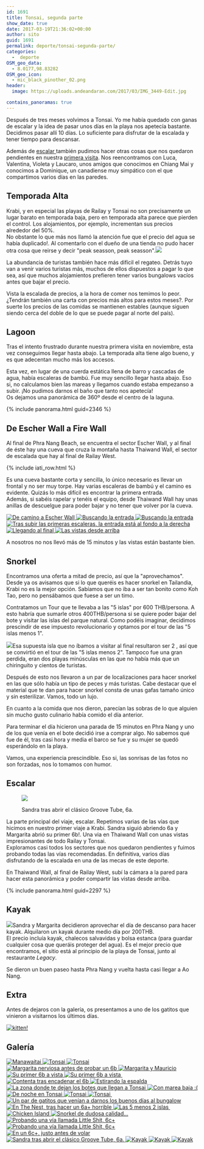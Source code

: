 ```yaml
---
id: 1691
title: Tonsai, segunda parte
show_date: true
date: 2017-03-19T21:36:02+00:00
author: sito
guid: 1691
permalink: deporte/tonsai-segunda-parte/
categories:
  -  deporte
OSM_geo_data:
  - 8.0177,98.83282
OSM_geo_icon:
  - mic_black_pinother_02.png
header:
  image: https://uploads.andeandaran.com/2017/03/IMG_3449-Edit.jpg

contains_panoramas: true
---
```


  Después de tres meses volvimos a Tonsai. Yo me había quedado con ganas de escalar y la idea de pasar unos días en la playa nos apetecía bastante.<br /> Decidimos pasar allí 10 días. Lo suficiente para disfrutar de la escalada y tener tiempo para descansar.

  Además de <a href="http://www.andeandaran.com/2016/11/13/escalando-tonsai-railay/">escalar </a>también pudimos hacer otras cosas que nos quedaron pendientes en nuestra <a href="http://www.andeandaran.com/2016/11/17/descubriendo-rincones-de-tonsai-railay/">primera visita</a>. Nos reencontramos con Luca, Valentina, Violeta y Laucaro, unos amigos que conocimos en Chiang Mai y conocimos a Dominique, un canadiense muy simpático con el que compartimos varios días en las paredes.<!--more-->

## Temporada Alta

  Krabi, y en especial las playas de Railay y Tonsai no son precisamente un lugar barato en temporada baja, pero en temporada alta parece que pierden el control. Los alojamientos, por ejemplo, incrementan sus precios alrededor del 50%.<br /> No obstante lo que más nos llamó la atención fue que el precio del agua se había duplicado!. Al comentarlo con el dueño de una tienda no pudo hacer otra cosa que reirse y decir "peak seasson, peak seasson".<img class="img-responsive aligncenter wp-image-1701 size-large" src="https://uploads.andeandaran.com/2017/03/tonsai2-3385-1024x683.jpg" />

  La abundancia de turistas también hace más difícil el regateo. Detrás tuyo van a venir varios turistas más, muchos de ellos dispuestos a pagar lo que sea, así que muchos alojamientos prefieren tener varios bungalows vacíos antes que bajar el precio.

  Vista la escalada de precios, a la hora de comer nos temimos lo peor. ¿Tendrán también una carta con precios más altos para estos meses?. Por suerte los precios de las comidas se mantienen estables (aunque siguen siendo cerca del doble de lo que se puede pagar al norte del país).


## Lagoon

  Tras el intento frustrado durante nuestra primera visita en noviembre, esta vez conseguimos llegar hasta abajo. La temporada alta tiene algo bueno, y es que adecentan mucho más los accesos.



  Esta vez, en lugar de una cuerda estática llena de barro y cascadas de agua, había escaleras de bambú. Fue muy sencillo llegar hasta abajo. Eso si, no calculamos bien las mareas y llegamos cuando estaba empezanso a subir. ¡No pudimos darnos el baño que tanto nos apetecía!<br /> Os dejamos una panorámica de 360º desde el centro de la laguna.


{% include panorama.html guid=2346 %}

## De Escher Wall a Fire Wall



  Al final de Phra Nang Beach, se encuentra el sector Escher Wall, y al final de éste hay una cueva que cruza la montaña hasta Thaiwand Wall, el sector de escalada que hay al final de Railay West.



  <!-- Start shortcoder -->
  
  {% include iati_row.html %}
  
  
  <!-- End shortcoder v4.0.3-->



  Es una cueva bastante corta y sencilla, lo único necesario es llevar un frontal y no ser muy torpe. Hay varias escaleras de bambú y el camino es evidente. Quizás lo más difícil es encontrar la primera entrada.<br /> Además, si sabéis rapelar y tenéis el equipo, desde Thaiwand Wall hay unas anillas de descuelgue para poder bajar y no tener que volver por la cueva.



<div>
  <a href="https://uploads.andeandaran.com/2017/03/tonsai2-8376.jpg"> <img src="https://uploads.andeandaran.com/2017/03/tonsai2-8376.jpg" title="Cueva de Escher Wall a Thaiwand Wall" alt="De camino a Escher Wall" /> </a>
  <a href="https://uploads.andeandaran.com/2017/03/tonsai2-8378.jpg"> <img src="https://uploads.andeandaran.com/2017/03/tonsai2-8378.jpg" title="Cueva de Escher Wall a Thaiwand Wall" alt="Buscando la entrada" /> </a>
  <a href="https://uploads.andeandaran.com/2017/03/tonsai2-8380.jpg"> <img src="https://uploads.andeandaran.com/2017/03/tonsai2-8380.jpg" title="Cueva de Escher Wall a Thaiwand Wall" alt="Buscando la entrada" /> </a>
  <a href="https://uploads.andeandaran.com/2017/03/tonsai2-8384.jpg"> <img src="https://uploads.andeandaran.com/2017/03/tonsai2-8384.jpg" title="Cueva de Escher Wall a Thaiwand Wall" alt="Tras subir las primeras escaleras, la entrada está al fondo a la derecha" /> </a>
  <a href="https://uploads.andeandaran.com/2017/03/tonsai2-8386.jpg"> <img src="https://uploads.andeandaran.com/2017/03/tonsai2-8386.jpg" title="Cueva de Escher Wall a Thaiwand Wall" alt="Llegando al final" /> </a>
  <a href="https://uploads.andeandaran.com/2017/03/tonsai2-8391.jpg"> <img src="https://uploads.andeandaran.com/2017/03/tonsai2-8391.jpg" title="Cueva de Escher Wall a Thaiwand Wall" alt="Las vistas desde arriba" /> </a>
</div>


  A nosotros no nos llevó más de 15 minutos y las vistas están bastante bien.


## Snorkel



  Encontramos una oferta a mitad de precio, así que la "aprovechamos". Desde ya os avisamos que si lo que queréis es hacer snorkel en Tailandia, Krabi no es la mejor opción. Sabíamos que no iba a ser tan bonito como Koh Tao, pero no pensábamos que fuese a ser un timo.



  Contratamos un Tour que te llevaba a las "5 islas" por 600 THB/persona. A esto habría que sumarle otros 400THB/persona si se quiere poder bajar del bote y visitar las islas del parque natural. Como podéis imaginar, decidimos prescindir de ese impuesto revolucionario y optamos por el tour de las "5 islas menos 1".



  <img class="alignright size-medium wp-image-1712" src="https://uploads.andeandaran.com/2017/03/tonsai2-8330.jpg" />Esa supuesta isla que no íbamos a visitar al final resultaron ser 2 , así que se convirtió en el tour de las "5 islas menos 2". Tampoco fue una gran perdida, eran dos playas minúsculas en las que no había más que un chiringuito y cientos de turistas.



  Después de esto nos llevaron a un par de localizaciones para hacer snorkel en las que sólo había un tipo de peces y más turistas. Cabe destacar que el material que te dan para hacer snorkel consta de unas gafas tamaño único y sin esterilizar. Vamos, todo un lujo.



  En cuanto a la comida que nos dieron, parecían las sobras de lo que alguien sin mucho gusto culinario había comido el día anterior.



  Para terminar el día hicieron una parada de 15 minutos en Phra Nang y uno de los que venía en el bote decidió irse a comprar algo. No sabemos qué fue de él, tras casi hora y media el barco se fue y su mujer se quedó esperándolo en la playa.



  Vamos, una experiencia prescindible. Eso si, las sonrisas de las fotos no son forzadas, nos lo tomamos con humor.


## Escalar
<figure id="attachment_1722" >

<img class="size-medium wp-image-1722" src="https://uploads.andeandaran.com/2017/03/tonsai2-8407.jpg" /> <figcaption class="wp-caption-text">Sandra tras abrir el clásico Groove Tube, 6a.</figcaption></figure> 


  La parte principal del viaje, escalar. Repetimos varias de las vías que hicimos en nuestro primer viaje a Krabi. Sandra siguió abriendo 6a y Margarita abrió su primer 6b!. Una via en Thaiwand Wall con unas vistas impresionantes de todo Railay y Tonsai.<br /> Exploramos casi todos los sectores que nos quedaron pendientes y fuimos probando todas las vías recomendadas. En definitiva, varios días disfrutando de la escalada en una de las mecas de este deporte.



  En Thaiwand Wall, al final de Railay West, subí la cámara a la pared para hacer esta panorámica y poder compartir las vistas desde arriba.


{% include panorama.html guid=2297 %}

## Kayak



  <img class="alignright size-medium wp-image-1737" src="https://uploads.andeandaran.com/2017/03/IMG_20170215_114904646.jpg"  />Sandra y Margarita decidieron aprovechar el día de descanso para hacer kayak. Alquilaron un kayak durante medio día por 200THB.<br /> El precio incluía kayak, chalecos salvavidas y bolsa estanca (para guardar cualquier cosa que queráis proteger del agua). Es el mejor precio que encontramos, el sitio está al principio de la playa de Tonsai, junto al restaurante <em>Legacy</em>.



  Se dieron un buen paseo hasta Phra Nang y vuelta hasta casi llegar a Ao Nang.


## Extra



  Antes de dejaros con la galería, os presentamos a uno de los gatitos que vinieron a visitarnos los últimos días.


[<img src="https://live.staticflickr.com/2625/32263937463_836d4e12ca_c.jpg" alt="kitten!" />](https://www.flickr.com/photos/sitoo/32263937463/in/dateposted/)

## Galería

<div>
  <a href="https://uploads.andeandaran.com/2017/03/tonsai2-.jpg"> <img src="https://uploads.andeandaran.com/2017/03/tonsai2-.jpg" title="Manawaitai" alt="Manawaitai" /> </a>
  <a href="https://uploads.andeandaran.com/2017/03/tonsai2-3502.jpg"> <img src="https://uploads.andeandaran.com/2017/03/tonsai2-3502.jpg" title="Tonsai" alt="Tonsai"  /> </a>
  <a href="https://uploads.andeandaran.com/2017/03/tonsai2-3514.jpg"> <img src="https://uploads.andeandaran.com/2017/03/tonsai2-3514.jpg" title="Tonsai" alt="Tonsai" /> </a>
  <a href="https://uploads.andeandaran.com/2017/03/tonsai2-3250.jpg"> <img src="https://uploads.andeandaran.com/2017/03/tonsai2-3250.jpg" title="Margarita nerviosa antes de probar un 6b" alt="Margarita nerviosa antes de probar un 6b" /> </a>
  <a href="https://uploads.andeandaran.com/2017/03/tonsai2-3256.jpg"> <img src="https://uploads.andeandaran.com/2017/03/tonsai2-3256.jpg" title="Margarita y Mauricio" alt="Margarita y Mauricio" /> </a>
  <a href="https://uploads.andeandaran.com/2017/03/tonsai2-3263.jpg"> <img src="https://uploads.andeandaran.com/2017/03/tonsai2-3263.jpg" title="Margarita" alt="Su primer 6b a vista" /> </a>
  <a href="https://uploads.andeandaran.com/2017/03/tonsai2-3272.jpg"> <img src="https://uploads.andeandaran.com/2017/03/tonsai2-3272.jpg" title="Margarita" alt="Su primer 6b a vista" /> </a> 
  <a href="https://uploads.andeandaran.com/2017/03/tonsai2-8273.jpg"> <img src="https://uploads.andeandaran.com/2017/03/tonsai2-8273.jpg" title="" /> </a>
  <a href="https://uploads.andeandaran.com/2017/03/tonsai2-3283.jpg"> <img src="https://uploads.andeandaran.com/2017/03/tonsai2-3283.jpg" title="" alt="Contenta tras encadenar el 6b" /> </a> 
  <a href="https://uploads.andeandaran.com/2017/03/tonsai2-3293.jpg"> <img src="https://uploads.andeandaran.com/2017/03/tonsai2-3293.jpg" title="Sito" alt="Estirando la espalda" /> </a> 
  <a href="https://uploads.andeandaran.com/2017/03/tonsai2-3385.jpg"> <img src="https://uploads.andeandaran.com/2017/03/tonsai2-3385.jpg" title="" alt="La zona donde te dejan los botes que llegan a Tonsai" /> </a> 
  <a href="https://uploads.andeandaran.com/2017/03/tonsai2-3436.jpg"> <img src="https://uploads.andeandaran.com/2017/03/tonsai2-3436.jpg" title="Lagoon" alt="Con marea baja :(" /> </a>
  <a href="https://uploads.andeandaran.com/2017/03/tonsai2-3440.jpg"> <img src="https://uploads.andeandaran.com/2017/03/tonsai2-3440.jpg" title="De noche en Tonsai" alt="De noche en Tonsai" /> </a>
  <a href="https://uploads.andeandaran.com/2017/03/tonsai2-3467.jpg"> <img src="https://uploads.andeandaran.com/2017/03/tonsai2-3467.jpg" title="Tonsai" alt="Tonsai" /> </a>
  <a href="https://uploads.andeandaran.com/2017/03/tonsai2-3478.jpg"> <img src="https://uploads.andeandaran.com/2017/03/tonsai2-3478.jpg" title="Tonsai" alt="Tonsai" /> </a>
  <a href="https://uploads.andeandaran.com/2017/03/tonsai2-8284.jpg"> <img src="https://uploads.andeandaran.com/2017/03/tonsai2-8284.jpg" title="" /> </a>
  <a href="https://uploads.andeandaran.com/2017/03/tonsai2-3545.jpg"> <img src="https://uploads.andeandaran.com/2017/03/tonsai2-3545.jpg" title="Miau!" alt="Un par de gatitos que venían a darnos los buenos días al bungalow" /> </a> 
  <a href="https://uploads.andeandaran.com/2017/03/tonsai2-8295.jpg"> <img src="https://uploads.andeandaran.com/2017/03/tonsai2-8295.jpg" title="Descansando" alt="En The Nest, tras hacer un 6a+ horrible" /> </a> 
  <a href="https://uploads.andeandaran.com/2017/03/tonsai2-8330.jpg"> <img src="https://uploads.andeandaran.com/2017/03/tonsai2-8330.jpg" title="Las 5 menos 2 islas" alt="Las 5 menos 2 islas" /> </a>
  <a href="https://uploads.andeandaran.com/2017/03/tonsai2-8348.jpg"> <img src="https://uploads.andeandaran.com/2017/03/tonsai2-8348.jpg" title="" /> </a>
  <a href="https://uploads.andeandaran.com/2017/03/tonsai2-8358.jpg"> <img src="https://uploads.andeandaran.com/2017/03/tonsai2-8358.jpg" title="Chicken Island" alt="Chicken Island" /> </a>
  <a href="https://uploads.andeandaran.com/2017/03/tonsai2-8370.jpg"> <img src="https://uploads.andeandaran.com/2017/03/tonsai2-8370.jpg" title="Snorkel en Krabi" alt="Snorkel de dudosa calidad..." /> </a> 
  <a href="https://uploads.andeandaran.com/2017/03/IMG-20170218-WA0006.jpg"> <img src="https://uploads.andeandaran.com/2017/03/IMG-20170218-WA0006.jpg" title="Sito" alt="Probando una vía llamada Little Shit, 6c+" /> </a> 
  <a href="https://uploads.andeandaran.com/2017/03/IMG-20170218-WA0008.jpg"> <img src="https://uploads.andeandaran.com/2017/03/IMG-20170218-WA0008.jpg" title="Sito" alt="Probando una vía llamada Little Shit, 6c+" /> </a> 
  <a href="https://uploads.andeandaran.com/2017/03/IMG-20170218-WA0007.jpg"> <img src="https://uploads.andeandaran.com/2017/03/IMG-20170218-WA0007.jpg" title="Sito" alt="En un 6c+, justo antes de volar" /> </a> 
  <a href="https://uploads.andeandaran.com/2017/03/tonsai2-8407.jpg"> <img src="https://uploads.andeandaran.com/2017/03/tonsai2-8407.jpg" title="Fire Wall" alt="Sandra tras abrir el clásico Groove Tube, 6a." /> </a> 
  <a href="https://uploads.andeandaran.com/2017/03/IMG_20170215_112430563.jpg"> <img src="https://uploads.andeandaran.com/2017/03/IMG_20170215_112430563.jpg" title="Kayak" alt="Kayak" /> </a>
  <a href="https://uploads.andeandaran.com/2017/03/IMG_20170215_114815178_HDR.jpg"> <img src="https://uploads.andeandaran.com/2017/03/IMG_20170215_114815178_HDR.jpg" title="Kayak" alt="Kayak" /> </a>
  <a href="https://uploads.andeandaran.com/2017/03/IMG_20170215_114904646.jpg"> <img src="https://uploads.andeandaran.com/2017/03/IMG_20170215_114904646.jpg" title="Kayak" alt="Kayak" /> </a>
</div>